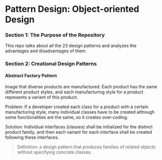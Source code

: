 # Pattern Design: Object-oriented Design

### Section 1: The Purpose of the Repository

This repo talks about all the 23 design patterns and analyzes the advantages and disadvantages of them.

### Section 2: Creational Design Patterns

#### Abstract Factory Pattern

Image that diverse products are manufactured. Each product has the same different product styles, and each manufacturing style for a product represents a variant of this product.

Problem: If a developer created each class for a product with a certain manufacturing style, many individual classes have to be created although some functionalities are the same, so it creates over-coding.

Solution: Individual interfaces (classes) shall be initialized for the distinct product family, and then each variant for each interface shall be created following these interfaces.

> Definition: a design pattern that produces families of related objects without specifying concrete classes.
